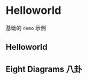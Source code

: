# Helloworld
基础的 `demo` 示例

## Helloworld
<code src="./demos/Helloworld.tsx"></code>

## Eight Diagrams 八卦
<code src="./demos/Eightdiagrams.tsx"></code>
